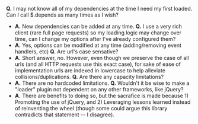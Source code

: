 **Q.** I may not know all of my dependencies at the time I need my first loaded. Can I call $.depends as many times as I wish?
  * **A.** New dependencies can be added at any time.
**Q.** I use a very rich client (rare full page requests) so my loading logic may change over time, can I change my options after I've already configured them?
  * **A.** Yes, options can be modified at any time (adding/removing event handlers, etc)
**Q.** Are url's case sensative?
  * **A.** Short answer, no. However, even though we preserve the case of all urls (and all HTTP requests use this exact case), for sake of ease of implementation urls are indexed in lowercase to help alleviate collisions/duplications.
**Q.** Are there any capacity limitations?
  * **A.** There are no hardcoded limitations.
**Q.** Wouldn't it be wise to make a "loader" plugin not dependent on any other frameworks, like jQuery?
  * **A.** There are benefits to doing so, but the sacrafice is made because 1) Promoting the use of jQuery, and 2) Leveraging lessons learned instead of reinventing the wheel (though some could argue this library contradicts that statement -- I disagree).